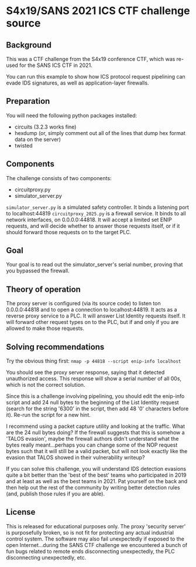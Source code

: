 # S4x19/SANS 2021 ICS CTF challenge source

## Background

This was a CTF challenge from the S4x19 conference CTF, which was re-used for
the SANS ICS CTF in 2021.

You can run this example to show how ICS protocol request pipelining can evade IDS signatures, as well as application-layer firewalls.

## Preparation

You will need the following python packages installed:
- circuits (3.2.3 works fine)
- hexdump (or, simply comment out all of the lines that dump hex format data on the server)
- twisted

## Components

The challenge consists of two components:
- circuitproxy.py
- simulator_server.py

`simulator_server.py` is a simulated safety controller. It binds a listening port to localhost:44819
`circuitproxy_2025.py` is a firewall service. It binds to all network interfaces, on 0.0.0.0:44818. It will accept a limited set ENIP requests, and will decide whether to answer those requests itself, or if it should forward those requests on to the target PLC.
## Goal

Your goal is to read out the simulator_server's serial number, proving that you bypassed the firewall.

## Theory of operation

The proxy server is configured (via its source code) to listen ton 0.0.0.0:44818 and to open a connection to localhost:44819. It acts as a reverse proxy service to a PLC. It will answer List Identity requests itself. It will forward other request types on to the PLC, but if and only if you are allowed to make those requests.

## Solving recommendations

Try the obvious thing first:
`nmap -p 44818 --script enip-info localhost`

You should see the proxy server response, saying that it detected unauthorized access. This response will show a serial number of all 00s, which is not the correct solution.

Since this is a challenge involving pipelining, you should edit the enip-info script and add 24 null bytes to the beginning of the List Identity request (search for the string '6300' in the script, then add 48 '0' characters before it). Re-run the script for a new hint.

I recommend using a packet capture utility and looking at the traffic. What are the 24 null bytes doing? If the firewall suggests that this is somehow a 'TALOS evasion', maybe the firewall authors didn't understand what the bytes really meant...perhaps you can change some of the NOP request bytes such that it will still be a valid packet, but will not look exactly like the evasion that TALOS showed in their vulnerability writeup?

If you can solve this challenge, you will understand IDS detection evasions quite a bit better than the 'best of the best' teams who participated in 2019 and at least as well as the best teams in 2021. Pat yourself on the back and then help out the rest of the community by writing better detection rules (and, publish those rules if you are able).

## License

This is released for educational purposes only. The proxy 'security server' is purposefully broken, so is not fit for protecting any actual industrial control system. The software may also fail unexpectedly if exposed to the open Internet...during the SANS CTF challenge we encountered a bunch of fun bugs related to remote ends disconnecting unexpectedly, the PLC disconnecting unexpectedly, etc.
